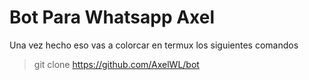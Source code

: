 # Bot Para Whatsapp Axel


Una vez hecho eso vas a colorcar en termux los siguientes comandos

> git clone https://github.com/AxelWL/bot

